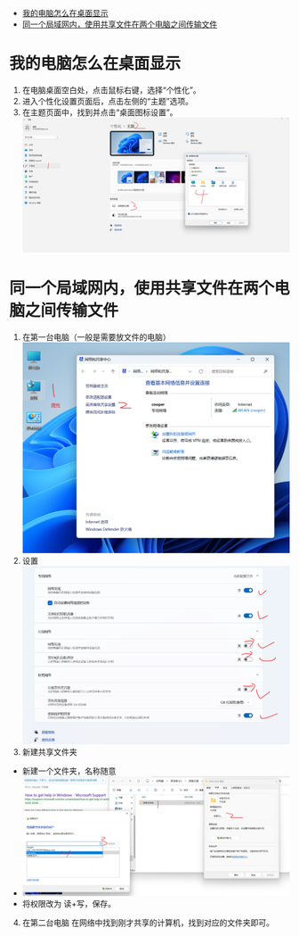 - [我的电脑怎么在桌面显示](#我的电脑怎么在桌面显示)
- [同一个局域网内，使用共享文件在两个电脑之间传输文件](#同一个局域网内使用共享文件在两个电脑之间传输文件)

# 我的电脑怎么在桌面显示
1. 在电脑桌面空白处，点击鼠标右键，选择“个性化”。
2. 进入个性化设置页面后，点击左侧的“主题”选项。
3. 在主题页面中，找到并点击“桌面图标设置”。
![我的电脑怎么在桌面显示](./images/我的电脑怎么在桌面显示.png)

# 同一个局域网内，使用共享文件在两个电脑之间传输文件
1. 在第一台电脑（一般是需要放文件的电脑）
![网络——属性——高级共享设置](./images/网络属性.png)
2. 设置
![都打开](./images/设置.png)
3. 新建共享文件夹
- 新建一个文件夹，名称随意
- ![共享设置](./images/共享1.png)
- 将权限改为 读+写，保存。
4. 在第二台电脑
在网络中找到刚才共享的计算机，找到对应的文件夹即可。


